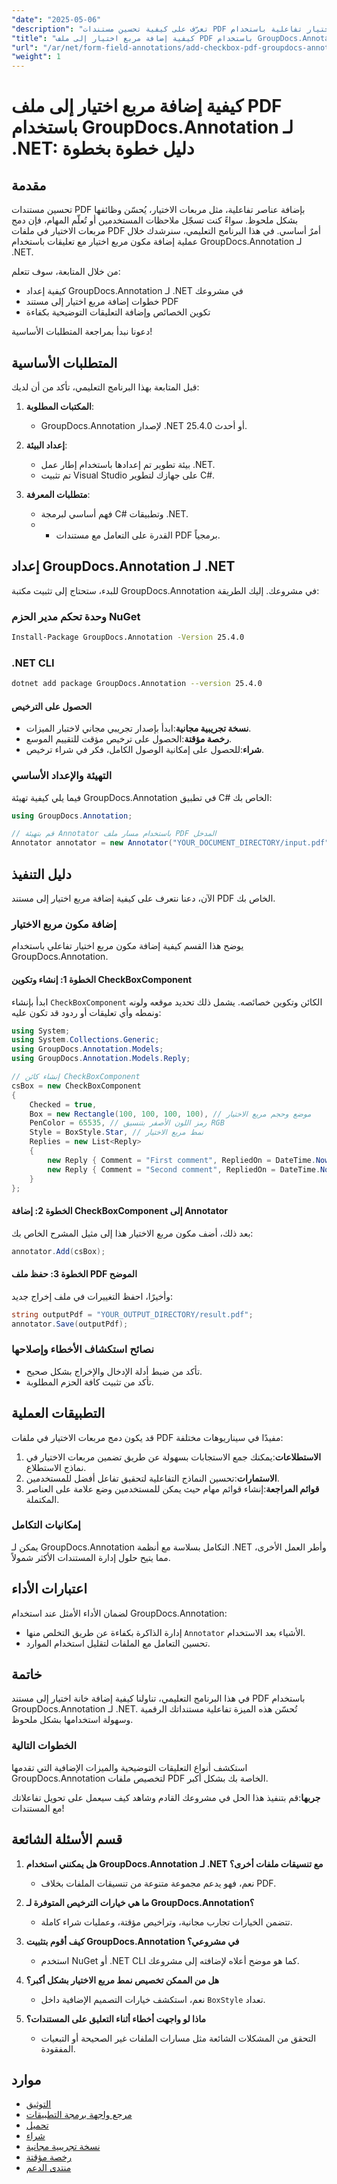 ```yaml
---
"date": "2025-05-06"
"description": "تعرّف على كيفية تحسين مستندات PDF الخاصة بك بإضافة مربعات اختيار تفاعلية باستخدام GroupDocs.Annotation لـ .NET. اتبع هذا الدليل خطوة بخطوة لتبسيط شرح حقول النماذج في مستنداتك الرقمية."
"title": "كيفية إضافة مربع اختيار إلى ملف PDF باستخدام GroupDocs.Annotation لـ .NET - دليل خطوة بخطوة"
"url": "/ar/net/form-field-annotations/add-checkbox-pdf-groupdocs-annotation-net/"
"weight": 1
---
```


# كيفية إضافة مربع اختيار إلى ملف PDF باستخدام GroupDocs.Annotation لـ .NET: دليل خطوة بخطوة

## مقدمة

تحسين مستندات PDF بإضافة عناصر تفاعلية، مثل مربعات الاختيار، يُحسّن وظائفها بشكل ملحوظ. سواءً كنت تسجّل ملاحظات المستخدمين أو تُعلّم المهام، فإن دمج مربعات الاختيار في ملفات PDF أمرٌ أساسي. في هذا البرنامج التعليمي، سنرشدك خلال عملية إضافة مكون مربع اختيار مع تعليقات باستخدام GroupDocs.Annotation لـ .NET.

من خلال المتابعة، سوف تتعلم:
- كيفية إعداد GroupDocs.Annotation لـ .NET في مشروعك
- خطوات إضافة مربع اختيار إلى مستند PDF
- تكوين الخصائص وإضافة التعليقات التوضيحية بكفاءة

دعونا نبدأ بمراجعة المتطلبات الأساسية!

## المتطلبات الأساسية

قبل المتابعة بهذا البرنامج التعليمي، تأكد من أن لديك:

1. **المكتبات المطلوبة**: 
   - GroupDocs.Annotation لإصدار .NET 25.4.0 أو أحدث.

2. **إعداد البيئة**:
   - بيئة تطوير تم إعدادها باستخدام إطار عمل .NET.
   - تم تثبيت Visual Studio على جهازك لتطوير C#.

3. **متطلبات المعرفة**:
   - فهم أساسي لبرمجة C# وتطبيقات .NET.
   - - القدرة على التعامل مع مستندات PDF برمجياً.

## إعداد GroupDocs.Annotation لـ .NET

للبدء، ستحتاج إلى تثبيت مكتبة GroupDocs.Annotation في مشروعك. إليك الطريقة:

### وحدة تحكم مدير الحزم NuGet
```bash
Install-Package GroupDocs.Annotation -Version 25.4.0
```

### .NET CLI
```bash
dotnet add package GroupDocs.Annotation --version 25.4.0
```

#### الحصول على الترخيص

- **نسخة تجريبية مجانية**:ابدأ بإصدار تجريبي مجاني لاختبار الميزات.
- **رخصة مؤقتة**:الحصول على ترخيص مؤقت للتقييم الموسع.
- **شراء**:للحصول على إمكانية الوصول الكامل، فكر في شراء ترخيص.

### التهيئة والإعداد الأساسي

فيما يلي كيفية تهيئة GroupDocs.Annotation في تطبيق C# الخاص بك:

```csharp
using GroupDocs.Annotation;

// قم بتهيئة Annotator باستخدام مسار ملف PDF المدخل
Annotator annotator = new Annotator("YOUR_DOCUMENT_DIRECTORY/input.pdf");
```

## دليل التنفيذ

الآن، دعنا نتعرف على كيفية إضافة مربع اختيار إلى مستند PDF الخاص بك.

### إضافة مكون مربع الاختيار

يوضح هذا القسم كيفية إضافة مكون مربع اختيار تفاعلي باستخدام GroupDocs.Annotation.

#### الخطوة 1: إنشاء وتكوين CheckBoxComponent

ابدأ بإنشاء `CheckBoxComponent` الكائن وتكوين خصائصه. يشمل ذلك تحديد موقعه ولونه ونمطه وأي تعليقات أو ردود قد تكون عليه:

```csharp
using System;
using System.Collections.Generic;
using GroupDocs.Annotation.Models;
using GroupDocs.Annotation.Models.Reply;

// إنشاء كائن CheckBoxComponent
csBox = new CheckBoxComponent
{
    Checked = true,
    Box = new Rectangle(100, 100, 100, 100), // موضع وحجم مربع الاختيار
    PenColor = 65535, // رمز اللون الأصفر بتنسيق RGB
    Style = BoxStyle.Star, // نمط مربع الاختيار
    Replies = new List<Reply>
    {
        new Reply { Comment = "First comment", RepliedOn = DateTime.Now },
        new Reply { Comment = "Second comment", RepliedOn = DateTime.Now }
    }
};
```

#### الخطوة 2: إضافة CheckBoxComponent إلى Annotator

بعد ذلك، أضف مكون مربع الاختيار هذا إلى مثيل المشرح الخاص بك:

```csharp
annotator.Add(csBox);
```

#### الخطوة 3: حفظ ملف PDF الموضح

وأخيرًا، احفظ التغييرات في ملف إخراج جديد:

```csharp
string outputPdf = "YOUR_OUTPUT_DIRECTORY/result.pdf";
annotator.Save(outputPdf);
```

### نصائح استكشاف الأخطاء وإصلاحها

- تأكد من ضبط أدلة الإدخال والإخراج بشكل صحيح.
- تأكد من تثبيت كافة الحزم المطلوبة.

## التطبيقات العملية

قد يكون دمج مربعات الاختيار في ملفات PDF مفيدًا في سيناريوهات مختلفة:

1. **الاستطلاعات**:يمكنك جمع الاستجابات بسهولة عن طريق تضمين مربعات الاختيار في نماذج الاستطلاع.
2. **الاستمارات**:تحسين النماذج التفاعلية لتحقيق تفاعل أفضل للمستخدمين.
3. **قوائم المراجعة**:إنشاء قوائم مهام حيث يمكن للمستخدمين وضع علامة على العناصر المكتملة.

### إمكانيات التكامل

يمكن لـ GroupDocs.Annotation التكامل بسلاسة مع أنظمة .NET وأطر العمل الأخرى، مما يتيح حلول إدارة المستندات الأكثر شمولاً.

## اعتبارات الأداء

لضمان الأداء الأمثل عند استخدام GroupDocs.Annotation:
- إدارة الذاكرة بكفاءة عن طريق التخلص منها `Annotator` الأشياء بعد الاستخدام.
- تحسين التعامل مع الملفات لتقليل استخدام الموارد.

## خاتمة

في هذا البرنامج التعليمي، تناولنا كيفية إضافة خانة اختيار إلى مستند PDF باستخدام GroupDocs.Annotation لـ .NET. تُحسّن هذه الميزة تفاعلية مستنداتك الرقمية وسهولة استخدامها بشكل ملحوظ.

### الخطوات التالية
استكشف أنواع التعليقات التوضيحية والميزات الإضافية التي تقدمها GroupDocs.Annotation لتخصيص ملفات PDF الخاصة بك بشكل أكبر.

**جربها**:قم بتنفيذ هذا الحل في مشروعك القادم وشاهد كيف سيعمل على تحويل تفاعلاتك مع المستندات!

## قسم الأسئلة الشائعة

1. **هل يمكنني استخدام GroupDocs.Annotation لـ .NET مع تنسيقات ملفات أخرى؟**
   - نعم، فهو يدعم مجموعة متنوعة من تنسيقات الملفات بخلاف PDF.

2. **ما هي خيارات الترخيص المتوفرة لـ GroupDocs.Annotation؟**
   - تتضمن الخيارات تجارب مجانية، وتراخيص مؤقتة، وعمليات شراء كاملة.

3. **كيف أقوم بتثبيت GroupDocs.Annotation في مشروعي؟**
   - استخدم NuGet أو .NET CLI كما هو موضح أعلاه لإضافته إلى مشروعك.

4. **هل من الممكن تخصيص نمط مربع الاختيار بشكل أكبر؟**
   - نعم، استكشف خيارات التصميم الإضافية داخل `BoxStyle` تعداد.

5. **ماذا لو واجهت أخطاء أثناء التعليق على المستندات؟**
   - التحقق من المشكلات الشائعة مثل مسارات الملفات غير الصحيحة أو التبعيات المفقودة.

## موارد
- [التوثيق](https://docs.groupdocs.com/annotation/net/)
- [مرجع واجهة برمجة التطبيقات](https://reference.groupdocs.com/annotation/net/)
- [تحميل](https://releases.groupdocs.com/annotation/net/)
- [شراء](https://purchase.groupdocs.com/buy)
- [نسخة تجريبية مجانية](https://releases.groupdocs.com/annotation/net/)
- [رخصة مؤقتة](https://purchase.groupdocs.com/temporary-license/)
- [منتدى الدعم](https://forum.groupdocs.com/c/annotation/)
